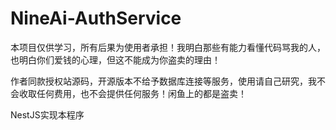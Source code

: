 # NineAi-AuthService

本项目仅供学习，所有后果为使用者承担！我明白那些有能力看懂代码骂我的人，也明白你们爱钱的心理，但这不能成为你盗卖的理由！

作者同款授权站源码，开源版本不给予数据库连接等服务，使用请自己研究，我不会收取任何费用，也不会提供任何服务！闲鱼上的都是盗卖！

NestJS实现本程序
